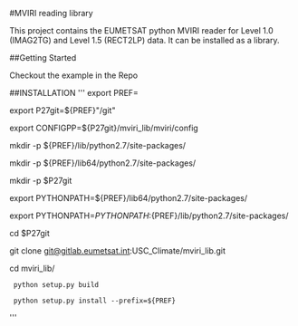 #MVIRI reading library

This project contains the EUMETSAT python MVIRI reader for 
Level 1.0 (IMAG2TG) and Level 1.5 (RECT2LP) data. 
It can be installed as a library.

##Getting Started

Checkout the example in the Repo

##INSTALLATION
'''
 export PREF=<path to your home>
  
 export P27git=${PREF}"/git"

 export CONFIGPP=${P27git}/mviri_lib/mviri/config

 mkdir -p ${PREF}/lib/python2.7/site-packages/

 mkdir -p ${PREF}/lib64/python2.7/site-packages/

 mkdir -p $P27git

 export PYTHONPATH=${PREF}/lib64/python2.7/site-packages/

 export PYTHONPATH=${PYTHONPATH}:${PREF}/lib/python2.7/site-packages/

 cd $P27git

   git clone git@gitlab.eumetsat.int:USC_Climate/mviri_lib.git
  
   cd mviri_lib/
  
     python setup.py build
    
     python setup.py install --prefix=${PREF}
'''
